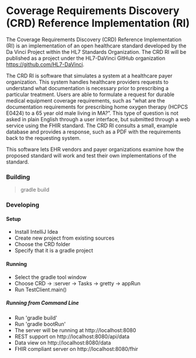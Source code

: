 Coverage Requirements Discovery (CRD) Reference Implementation (RI)
===================================================================

The Coverage Requirements Discovery (CRD) Reference Implementation (RI) is an implementation of an open healthcare standard developed by the Da Vinci Project within the HL7 Standards Organization. The CRD RI will be published as a project under the HL7-DaVinci GitHub organization https://github.com/HL7-DaVinci.
 
The CRD RI is software that simulates a system at a healthcare payer organization. This system handles healthcare providers requests to understand what documentation is necessary prior to prescribing a particular treatment. Users are able to formulate a request for durable medical equipment coverage requirements, such as “what are the documentation requirements for prescribing home oxygen therapy (HCPCS E0424) to a 65 year old male living in MA?”. This type of question is not asked in plain English through a user interface, but submitted through a web service using the FHIR standard. The CRD RI consults a small, example database and provides a response, such as a PDF with the requirements back to the requesting system.
 
This software lets EHR vendors and payer organizations examine how the proposed standard will work and test their own implementations of the standard.

<h3>Building</h3>

> gradle build

<h3>Developing</h3>
<h4>Setup</h4>

* Install IntelliJ Idea
* Create new project from existing sources
* Choose the CRD folder
* Specify that it is a gradle project

<h4>Running</h4>

* Select the gradle tool window
* Choose CRD -> :server -> Tasks -> gretty -> appRun
* Run TestClient.main()

<h5>Running from Command Line</h5>

* Run 'gradle build'
* Run 'gradle bootRun'
* The server will be running at http://localhost:8080
* REST support on http://localhost:8080/api/data
* Data view on http://localhost:8080/data
* FHIR compliant server on http://localhost:8080/fhir
